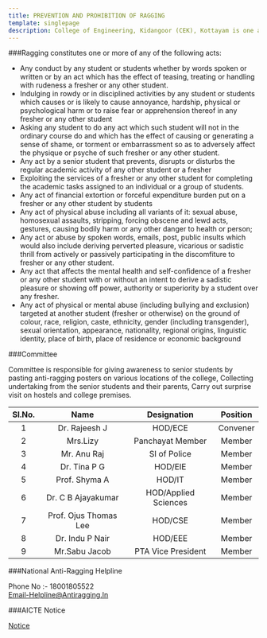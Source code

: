 ```yaml
---
title: PREVENTION AND PROHIBITION OF RAGGING
template: singlepage
description: College of Engineering, Kidangoor (CEK), Kottayam is one among the premier institutions in the state. The college is governed by the Co-operative Academy of Professional Education established by the Government of Kerala. The admissions are based on the rank obtained by the students in the State Entrance examinations and functioning of the college is according to the rules and regulations formulated by the Government of Kerala.
---
```


###Ragging constitutes one or more of any of the following acts:

- Any conduct by any student or students whether by words spoken or written or by an act which has the effect of teasing, treating or handling       with rudeness a fresher or any other student.
- Indulging in rowdy or in disciplined activities by any student or students which causes or is likely to cause annoyance, hardship, physical or psychological harm or to raise fear or apprehension thereof in any fresher or any other student
- Asking any student to do any act which such student will not in the ordinary course do and which has the effect of causing or generating a sense of shame, or torment or embarrassment so as to adversely affect the physique or psyche of such fresher or any other student.
- Any act by a senior student that prevents, disrupts or disturbs the regular academic activity of any other student or a fresher
- Exploiting the services of a fresher or any other student for completing the academic tasks assigned to an individual or a group of students.
- Any act of financial extortion or forceful expenditure burden put on a fresher or any other student by students
- Any act of physical abuse including all variants of it: sexual abuse, homosexual assaults, stripping, forcing obscene and lewd acts, gestures, causing bodily harm or any other danger to health or person;
- Any act or abuse by spoken words, emails, post, public insults which would also include deriving perverted pleasure, vicarious or sadistic thrill from actively or passively participating in the discomfiture to fresher or any other student.
- Any act that affects the mental health and self-confidence of a fresher or any other student with or without an intent to derive a sadistic pleasure or showing off power, authority or superiority by a student over any fresher.
- Any act of physical or mental abuse (including bullying and exclusion) targeted at another student (fresher or otherwise) on the ground of colour, race, religion, caste, ethnicity, gender (including transgender), sexual orientation, appearance, nationality, regional origins, linguistic identity, place of birth, place of residence or economic background

###Committee

Committee is responsible for giving awareness to senior students by pasting anti-ragging posters on various locations of the college, Collecting undertaking from the senior students and their parents, Carry out surprise visit on hostels and college premises.

| Sl.No. | Name | Designation | Position |
|:------:|:---------------------:|:--------------------:|:--------:|
| 1 | Dr. Rajeesh J | HOD/ECE | Convener |
| 2 | Mrs.Lizy | Panchayat Member | Member |
| 3 | Mr. Anu Raj | SI of Police | Member |
| 4 | Dr. Tina P G | HOD/EIE | Member |
| 5 | Prof. Shyma A | HOD/IT | Member |
| 6 | Dr. C B Ajayakumar | HOD/Applied Sciences | Member |
| 7 | Prof. Ojus Thomas Lee | HOD/CSE | Member |
| 8 | Dr. Indu P Nair | HOD/EEE | Member |
| 9 | Mr.Sabu Jacob | PTA Vice President | Member |

###National Anti-Ragging Helpline

Phone No :- 18001805522<br>
Email-Helpline@Antiragging.In

###AICTE Notice

[Notice](https://www.aicte-india.org/grievance/anti)